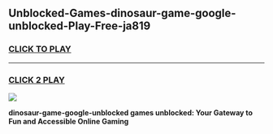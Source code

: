 
## Unblocked-Games-dinosaur-game-google-unblocked-Play-Free-ja819
<h3>
<a href="https://premium76.site?title=dinosaur-game-google-unblocked&ref=19M">CLICK TO PLAY</a></h3>
<hr>

<h3>
<a href="https://premium76.site?title=dinosaur-game-google-unblocked&ref=19M">CLICK 2 PLAY</a>
  
</h3>

<a href="https://premium76.site?title=dinosaur-game-google-unblocked&ref=19M"><img src="https://clearcache.store/games.png"></a>


**dinosaur-game-google-unblocked games unblocked: Your Gateway to Fun and Accessible Online Gaming**
